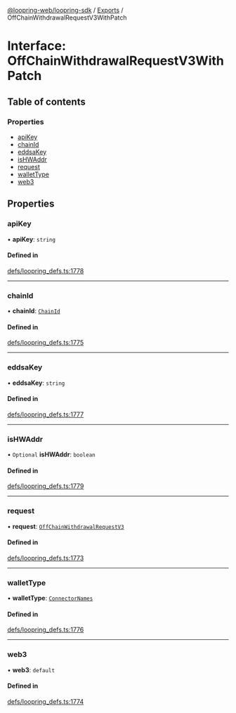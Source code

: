 [@loopring-web/loopring-sdk](../README.md) / [Exports](../modules.md) / OffChainWithdrawalRequestV3WithPatch

# Interface: OffChainWithdrawalRequestV3WithPatch

## Table of contents

### Properties

- [apiKey](OffChainWithdrawalRequestV3WithPatch.md#apikey)
- [chainId](OffChainWithdrawalRequestV3WithPatch.md#chainid)
- [eddsaKey](OffChainWithdrawalRequestV3WithPatch.md#eddsakey)
- [isHWAddr](OffChainWithdrawalRequestV3WithPatch.md#ishwaddr)
- [request](OffChainWithdrawalRequestV3WithPatch.md#request)
- [walletType](OffChainWithdrawalRequestV3WithPatch.md#wallettype)
- [web3](OffChainWithdrawalRequestV3WithPatch.md#web3)

## Properties

### apiKey

• **apiKey**: `string`

#### Defined in

[defs/loopring_defs.ts:1778](https://github.com/Loopring/loopring_sdk/blob/b7df545/src/defs/loopring_defs.ts#L1778)

___

### chainId

• **chainId**: [`ChainId`](../enums/ChainId.md)

#### Defined in

[defs/loopring_defs.ts:1775](https://github.com/Loopring/loopring_sdk/blob/b7df545/src/defs/loopring_defs.ts#L1775)

___

### eddsaKey

• **eddsaKey**: `string`

#### Defined in

[defs/loopring_defs.ts:1777](https://github.com/Loopring/loopring_sdk/blob/b7df545/src/defs/loopring_defs.ts#L1777)

___

### isHWAddr

• `Optional` **isHWAddr**: `boolean`

#### Defined in

[defs/loopring_defs.ts:1779](https://github.com/Loopring/loopring_sdk/blob/b7df545/src/defs/loopring_defs.ts#L1779)

___

### request

• **request**: [`OffChainWithdrawalRequestV3`](OffChainWithdrawalRequestV3.md)

#### Defined in

[defs/loopring_defs.ts:1773](https://github.com/Loopring/loopring_sdk/blob/b7df545/src/defs/loopring_defs.ts#L1773)

___

### walletType

• **walletType**: [`ConnectorNames`](../enums/ConnectorNames.md)

#### Defined in

[defs/loopring_defs.ts:1776](https://github.com/Loopring/loopring_sdk/blob/b7df545/src/defs/loopring_defs.ts#L1776)

___

### web3

• **web3**: `default`

#### Defined in

[defs/loopring_defs.ts:1774](https://github.com/Loopring/loopring_sdk/blob/b7df545/src/defs/loopring_defs.ts#L1774)
